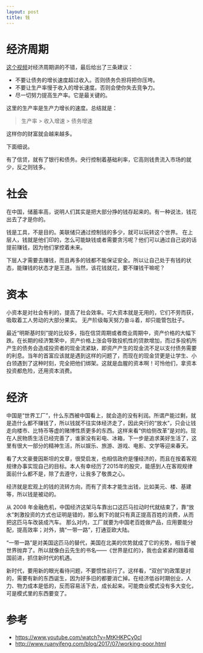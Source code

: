 ```yaml
---
layout: post
title: 钱
---
```



# 经济周期
[这个视频](https://www.youtube.com/watch?v=MtKHKPCy0cI)对经济周期讲的不错，最后给出了三条建议：

- 不要让债务的增长速度超过收入。否则债务负担将把你压垮。
- 不要让生产率慢于收入的增长速度。否则会使你失去竞争力。
- 尽一切努力提高生产率。它是最关键的。

这里的生产率是生产力增长的速度。总结就是：

> 生产率 > 收入增速 > 债务增速

这样你的财富就会越来越多。

下面细说。

有了信贷，就有了银行和债务。央行控制着基础利率，它高则钱贵流入市场的就少，反之则钱多。

# 社会
在中国，储蓄率高，说明人们其实是把大部分挣的钱存起来的。有一种说法，钱花出去了才是你的。

钱是工具，不是目的。美联储只通过控制钱的多少，就可以玩转这个世界。
在上层人，钱就是他们印的，怎么可能缺钱或者需要贪污呢？他们可以通过自己说的话提前赚钱，因为他们掌控着未来。

下层人才需要去赚钱，而且再多的钱都不能保证安全。所以让自己处于有钱的状态，能赚钱的状态才是王道。当然，该花钱就花，要不赚钱干嘛呢？



# 资本
小资本是对社会有利的，提高了社会效率。可大资本就是无用的，它们不劳而获，吸取着工人劳动的大部分果实。
无产阶级每天努力奋斗着，却只能管包肚子。

最近“明斯基时刻”提的比较多，指在信贷周期或者商业周期中，资产价格的大幅下跌。在长期的经济繁荣中，资产价格上涨会导致投机性的贷款增加，而过多投机所产生的债务会造成投资者的现金流紧缺，即资产产生的现金流不足以支付债务需要的利息。当年的首富应该就是遇到这样的问题了，而现在的现金贷更是让学生、小白领遇到了这种时刻，完全把他们绑架。这就是血腥的资本啊！可怜他们，拿资本投资都危险，还用资本消费。



# 经济
中国是“世界工厂”，什么东西被中国看上，就会造的没有利润。所谓产能过剩，就是造什么都不赚钱了，所以钱就不往实体经济走了，因此央行的“放水”，只会让钱走向楼市、比特币等虚的赌博性质更多的东西。这样来看“供给侧改革”是对的。现在人民物质生活已经完善了，谁家没有彩电、冰箱，下一步是追求美好生活了，这里有很大一部分的精神生活，所以娱乐、旅游、游戏、电影、文学等迎来春天。

看了大文豪曼因斯坦的文章，很受启发，也相信政府是懂经济的，而且在按着客观规律办事实现自己的目标。本人有幸经历了2015年的股灾，能感到人在客观规律面前什么都不是，除了去遵守，让我多了敬畏之心。

经济就是宏观上的钱的流转方向，而有了资本才能生出钱，比如美元、楼、基建等，所以钱是被动的。

从 2008 年金融危机，中国经济这架马车靠出口这匹马拉动时代就结束了，靠“放水”刺激投资的方式也证明是错的，那么剩下的就只有真正提高百姓的消费，从而把这匹马车改装成汽车。
那么对内，工厂就要为中国老百姓做产品，应用要能分配，提高效率；对外，搞“一带一路”，打通亚欧大陆。

“一带一路”是对美国这匹马的替代，美国在北美的优势就成了它的劣势，相当于被世界抛弃了。所以就像白云先生的书名——《世界是红的》，我也会紧紧的跟着祖国前进，抓住新时代的机遇。

新时代，要用新的眼光看待问题，不要惯性前行了。这样看，“双创”的政策是对的，需要有新的东西诞生，因为好多旧的都要消亡掉。在经济低谷时期创业，人力、物力成本是低的，反而容易活下去，成长起来。可能商业模式没有多大变化，可是模式里的东西要变了。

# 参考
- https://www.youtube.com/watch?v=MtKHKPCy0cI
- http://www.ruanyifeng.com/blog/2017/07/working-poor.html
